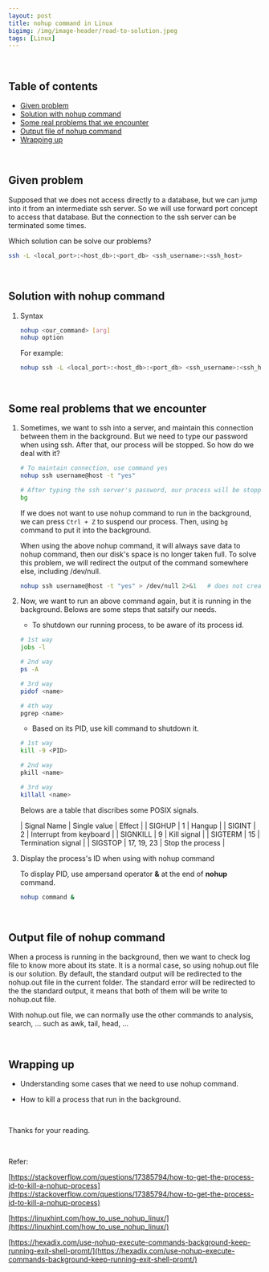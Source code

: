 ```yaml
---
layout: post
title: nohup command in Linux
bigimg: /img/image-header/road-to-solution.jpeg
tags: [Linux]
---
```





<br>

## Table of contents
- [Given problem](#given-problem)
- [Solution with nohup command](#solution-with-nohup-command)
- [Some real problems that we encounter](#some-real-problems-that-we-encounter)
- [Output file of nohup command](#output-file-of-nohup-command)
- [Wrapping up](#wrapping-up)

<br>

## Given problem

Supposed that we does not access directly to a database, but we can jump into it from an intermediate ssh server. So we will use forward port concept to access that database. But the connection to the ssh server can be terminated some times. 

Which solution can be solve our problems?

```bash
ssh -L <local_port>:<host_db>:<port_db> <ssh_username>:<ssh_host>
```

<br>

## Solution with nohup command

1. Syntax

    ```bash
    nohup <our_command> [arg]
    nohup option
    ```

    For example:

    ```bash
    nohup ssh -L <local_port>:<host_db>:<port_db> <ssh_username>:<ssh_host>
    ```

<br>

## Some real problems that we encounter

1. Sometimes, we want to ssh into a server, and maintain this connection between them in the background. But we need to type our password when using ssh. After that, our process will be stopped. So how do we deal with it?

    ```bash
    # To maintain connection, use command yes
    nohup ssh username@host -t "yes"

    # After typing the ssh server's password, our process will be stopped
    bg
    ```

    If we does not want to use nohup command to run in the background, we can press ```Ctrl + Z``` to suspend our process. Then, using ```bg``` command to put it into the background.

    When using the above nohup command, it will always save data to nohup command, then our disk's space is no longer taken full. To solve this problem, we will redirect the output of the command somewhere else, including /dev/null.

    ```bash
    nohup ssh username@host -t "yes" > /dev/null 2>&1   # does not create nohup.out
    ```

2. Now, we want to run an above command again, but it is running in the background. Belows are some steps that satsify our needs.

    - To shutdown our running process, to be aware of its process id.

    ```bash
    # 1st way
    jobs -l

    # 2nd way
    ps -A

    # 3rd way
    pidof <name>

    # 4th way
    pgrep <name>
    ```

    - Based on its PID, use kill command to shutdown it.

    ```bash
    # 1st way
    kill -9 <PID>

    # 2nd way
    pkill <name>

    # 3rd way
    killall <name>
    ```

    Belows are a table that discribes some POSIX signals.

    |       Signal Name      |    Single value    |           Effect         |
    | SIGHUP                 | 1                  | Hangup                   |
    | SIGINT                 | 2                  | Interrupt from keyboard  |
    | SIGNKILL               | 9                  | Kill signal              |
    | SIGTERM                | 15                 | Termination signal       |
    | SIGSTOP                | 17, 19, 23         | Stop the process         | 

3. Display the process's ID when using with nohup command

    To display PID, use ampersand operator **&** at the end of **nohup** command.

    ```bash
    nohup command &
    ```

<br>

## Output file of nohup command

When a process is running in the background, then we want to check log file to know more about its state. It is a normal case, so using nohup.out file is our solution. By default, the standard output will be redirected to the nohup.out file in the current folder. The standard error will be redirected to the the standard output, it means that both of them will be write to nohup.out file.

With nohup.out file, we can normally use the other commands to analysis, search, ... such as awk, tail, head, ...

<br>

## Wrapping up

- Understanding some cases that we need to use nohup command.

- How to kill a process that run in the background.

<br>

Thanks for your reading.

<br>

Refer:

[https://stackoverflow.com/questions/17385794/how-to-get-the-process-id-to-kill-a-nohup-process](https://stackoverflow.com/questions/17385794/how-to-get-the-process-id-to-kill-a-nohup-process)

[https://linuxhint.com/how_to_use_nohup_linux/](https://linuxhint.com/how_to_use_nohup_linux/)

[https://hexadix.com/use-nohup-execute-commands-background-keep-running-exit-shell-promt/](https://hexadix.com/use-nohup-execute-commands-background-keep-running-exit-shell-promt/)
